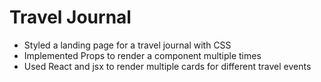 # Travel Journal
* Styled a landing page for a travel journal with CSS
* Implemented Props to render a component multiple times
* Used React and jsx to render multiple cards for different travel events
